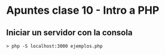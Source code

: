 # Apuntes clase 10 - Intro a PHP

## Iniciar un servidor con la consola

```
> php -S localhost:3000 ejemplos.php
```
